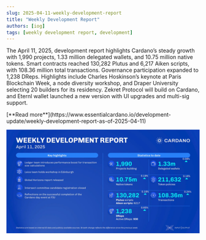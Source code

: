 ```yaml
---
slug: 2025-04-11-weekly-development-report
title: "Weekly Development Report"
authors: [iog]
tags: [weekly development report, development]
---
```


The April 11, 2025, development report highlights Cardano’s steady growth with 1,990 projects, 1.33 million delegated wallets, and 10.75 million native tokens. Smart contracts reached 130,282 Plutus and 6,217 Aiken scripts, with 108.36 million total transactions. Governance participation expanded to 1,238 DReps. Highlights include Charles Hoskinson’s keynote at Paris Blockchain Week, a node diversity workshop, and Draper University selecting 20 builders for its residency. Zekret Protocol will build on Cardano, and Eternl wallet launched a new version with UI upgrades and multi-sig support.

<div style={{ textAlign: 'right' }}>
 [**Read more**](https://www.essentialcardano.io/development-update/weekly-development-report-as-of-2025-04-11) 
</div>

 ![weekly development report](./banner.webp)

